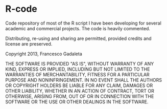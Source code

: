 # R-code
Code repository of most of the R script I have been developing for several academic and commercial projects. 
The code is heavily commented. 

Distributing, re-using and sharing are permitted, provided credits and license are preserved.




Copyright 2013, Francesco Gadaleta

THE SOFTWARE IS PROVIDED "AS IS", WITHOUT WARRANTY OF ANY KIND, EXPRESS OR IMPLIED, INCLUDING BUT NOT LIMITED TO THE WARRANTIES OF MERCHANTABILITY, FITNESS FOR A PARTICULAR PURPOSE AND NONINFRINGEMENT. IN NO EVENT SHALL THE AUTHORS OR COPYRIGHT HOLDERS BE LIABLE FOR ANY CLAIM, DAMAGES OR OTHER LIABILITY, WHETHER IN AN ACTION OF CONTRACT, TORT OR OTHERWISE, ARISING FROM, OUT OF OR IN CONNECTION WITH THE SOFTWARE OR THE USE OR OTHER DEALINGS IN THE SOFTWARE.
